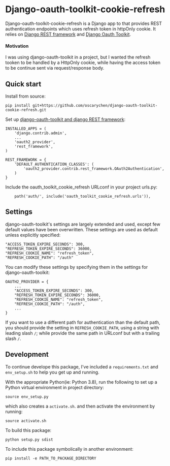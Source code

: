 # Django-oauth-toolkit-cookie-refresh

Django-oauth-toolkit-cookie-refresh is a Django app to that provides REST authentication endpoints which uses refresh token in httpOnly cookie. It relies on [Django REST framework](https://github.com/encode/django-rest-framework) and [Django Oauth Toolkit](https://github.com/jazzband/django-oauth-toolkit).

#### Motivation

I was using django-oauth-toolkit in a project, but I wanted the refresh tooken to be handled by a HttpOnly cookie, while having the access token to be continue sent via request/response body.

## Quick start

Install from source:

```
pip install git+https://github.com/oscarychen/django-oauth-toolkit-cookie-refresh.git
```

Set up [django-oauth-toolkit and django REST framework](https://django-oauth-toolkit.readthedocs.io/en/latest/rest-framework/getting_started.html#step-1-minimal-setup):

```
INSTALLED_APPS = (
    'django.contrib.admin',
    ...
    'oauth2_provider',
    'rest_framework',
)
```

```
REST_FRAMEWORK = {
    'DEFAULT_AUTHENTICATION_CLASSES': (
        'oauth2_provider.contrib.rest_framework.OAuth2Authentication',
    )
}
```

Include the oauth_toolkit_cookie_refresh URLconf in your project urls.py:

```
    path('auth/', include('oauth_toolkit_cookie_refresh.urls')),
```

## Settings

django-oauth-toolkit's settings are largely extended and used, except few default values have been overwritten.
These settings are used as default unless explicitly specified:

```
"ACCESS_TOKEN_EXPIRE_SECONDS": 300,
"REFRESH_TOKEN_EXPIRE_SECONDS": 36000,
"REFRESH_COOKIE_NAME": "refresh_token",
"REFRESH_COOKIE_PATH": "/auth"
```

You can modify these settings by specifying them in the settings for django-oauth-toolkit:

```
OAUTH2_PROVIDER = {
    ...
    "ACCESS_TOKEN_EXPIRE_SECONDS": 300,
    "REFRESH_TOKEN_EXPIRE_SECONDS": 36000,
    "REFRESH_COOKIE_NAME": "refresh_token",
    "REFRESH_COOKIE_PATH": "/auth",
    ...
}
```

If you want to use a different path for authentication than the default path, you should provide the setting in `REFRESH_COOKIE_PATH`, using a string with leading slash `/`; while provide the same path in URLconf but with a trailing slash `/`.

## Development

To continue develope this package, I've included a `requirements.txt` and `env_setup.sh` to help you get up and running.

With the appropriate Python(ie: Python 3.8), run the following to set up a Python virtual environment in project directory:

```
source env_setup.py
```

which also creates a `activate.sh`.
and then activate the environment by running:

```
source activate.sh
```

To build this package:

```
python setup.py sdist
```

To include this package symbolically in another environment:

```
pip install -e PATH_TO_PACKAGE_DIRECTORY
```
